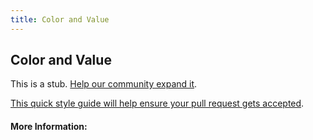 ```yaml
---
title: Color and Value
---
```


## Color and Value

This is a stub. [Help our community expand it](https://github.com/freeCodeCamp/guide-articles/tree/master/articles/Design/Typography/Color-and-Value/index.md).

[This quick style guide will help ensure your pull request gets accepted](https://github.com/freeCodeCamp/guide-articles/blob/master/README.md).

<!-- The article goes here, in GitHub-flavored Markdown. Feel free to add YouTube videos, images, and CodePen/JSBin embeds  -->

#### More Information:
<!-- Please add any articles you think might be helpful to read before writing the article -->


